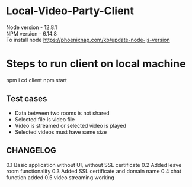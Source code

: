 # Local-Video-Party-Client
Node version - 12.8.1  
NPM version - 6.14.8  
To install node <https://phoenixnap.com/kb/update-node-js-version>

# Steps to run client on local machine
npm i
cd client
npm start

## Test cases

- Data between two rooms is not shared
- Selected file is video file
- Video is streamed or selected video is played
- Selected videos must have same size

## CHANGELOG

0.1 Basic application without UI, without SSL certificate
0.2 Added leave room functionality
0.3 Added SSL certificate and domain name
0.4 chat function added
0.5 video streaming working
